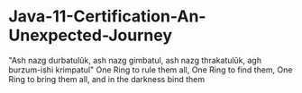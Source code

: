 # Java-11-Certification-An-Unexpected-Journey
"Ash nazg durbatulûk, ash nazg gimbatul, ash nazg thrakatulûk, agh burzum-ishi krimpatul"
One Ring to rule them all, One Ring to find them, One Ring to bring them all, and in the darkness bind them
